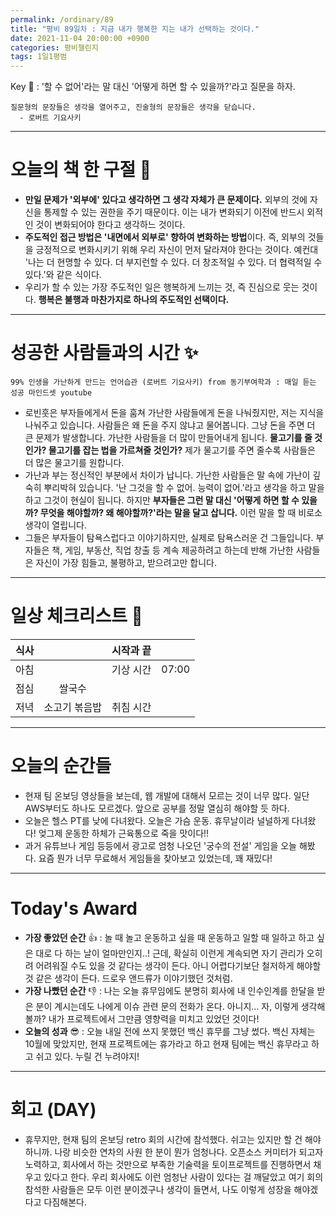 ```yaml
---
permalink: /ordinary/89
title: "평비 89일차 : 지금 내가 행복한 지는 내가 선택하는 것이다."
date: 2021-11-04 20:00:00 +0900
categories: 평비챌린지
tags: 1일1평범
---  
```

Key 🔑 : '할 수 없어'라는 말 대신 '어떻게 하면 할 수 있을까?'라고 질문을 하자.  
```
질문형의 문장들은 생각을 열어주고, 진술형의 문장들은 생각을 닫습니다.
  - 로버트 기요사키
```

---
# 오늘의 책 한 구절 📕
- **만일 문제가 '외부에' 있다고 생각하면 그 생각 자체가 큰 문제이다.** 외부의 것에 자신을 통제할 수 있는 권한을 주기 때문이다. 이는 내가 변화되기 이전에 반드시 외적인 것이 변화되어야 한다고 생각하느 것이다.
- **주도적인 접근 방법은 '내면에서 외부로' 향하여 변화하는 방법**이다. 즉, 외부의 것들을 긍정적으로 변화시키기 위해 우리 자신이 먼저 달라져야 한다는 것이다. 예컨대 '나는 더 현명할 수 있다. 더 부지런할 수 있다. 더 창조적일 수 있다. 더 협력적일 수 있다.'와 같은 식이다.  
- 우리가 할 수 있는 가장 주도적인 일은 행복하게 느끼는 것, 즉 진심으로 웃는 것이다. **행복은 불행과 마찬가지로 하나의 주도적인 선택이다.**  

---
# 성공한 사람들과의 시간 ✨
`99% 인생을 가난하게 만드는 언어습관 (로버트 기요사키) from 동기부여학과 : 매일 듣는 성공 마인드셋 youtube`  
- 로빈훗은 부자들에게서 돈을 훔쳐 가난한 사람들에게 돈을 나눠줬지만, 저는 지식을 나눠주고 있습니다. 사람들은 왜 돈을 주지 않냐고 물어봅니다. 그냥 돈을 주면 더 큰 문제가 발생합니다. 가난한 사람들을 더 많이 만들어내게 됩니다. **물고기를 줄 것인가? 물고기를 잡는 법을 가르쳐줄 것인가?** 제가 물고기를 주면 줄수록 사람들은 더 많은 물고기를 원합니다.  
- 가난과 부는 정신적인 부분에서 차이가 납니다. 가난한 사람들은 말 속에 가난이 깊숙히 뿌리박혀 있습니다. '난 그것을 할 수 없어. 능력이 없어.'라고 생각을 하고 말을 하고 그것이 현실이 됩니다. 하지만 **부자들은 그런 말 대신 '어떻게 하면 할 수 있을까? 무엇을 해야할까? 왜 해야할까?'라는 말을 달고 삽니다.** 이런 말을 할 때 비로소 생각이 열립니다.  
- 그들은 부자들이 탐욕스럽다고 이야기하지만, 실제로 탐욕스러운 건 그들입니다. 부자들은 책, 게임, 부동산, 직업 창출 등 계속 제공하려고 하는데 반해 가난한 사람들은 자신이 가장 힘들고, 불평하고, 받으려고만 합니다.  

---
# 일상 체크리스트 📃

| 식사 |  | 시작과 끝 |  |
|:----:|:----:|:----:|:----:|
| 아침 |  | 기상 시간 | 07:00 |
| 점심 | 쌀국수 |  |  |
| 저녁 | 소고기 볶음밥 | 취침 시간 |  |

---
# 오늘의 순간들
- 현재 팀 온보딩 영상들을 보는데, 웹 개발에 대해서 모르는 것이 너무 많다. 일단 AWS부터도 하나도 모르겠다. 앞으로 공부를 정말 열심히 해야할 듯 하다.  
- 오늘은 헬스 PT를 낮에 다녀왔다. 오늘은 가슴 운동. 휴무날이라 널널하게 다녀왔다! 엊그제 운동한 하체가 근육통으로 죽을 맛이다!!  
- 과거 유튜브나 게임 등등에서 광고로 엄청 나오던 '궁수의 전설' 게임을 오늘 해봤다. 요즘 뭔가 너무 무료해서 게임들을 찾아보고 있었는데, 꽤 재밌다!

---
# Today's Award
- **가장 좋았던 순간** 👍 : 놀 때 놀고 운동하고 싶을 때 운동하고 일할 때 일하고 하고 싶은 대로 다 하는 날이 얼마만인지..! 근데, 확실히 이런게 계속되면 자기 관리가 오히려 어려워질 수도 있을 것 같다는 생각이 든다. 아니 어렵다기보단 철저하게 해야할 것 같은 생각이 든다. 드로우 앤드류가 이야기했던 것처럼.  
- **가장 나빴던 순간** 👎 : 나는 오늘 휴무임에도 분명히 회사에 내 인수인계를 한달을 받은 분이 계시는데도 나에게 이슈 관련 문의 전화가 온다. 아니지... 자, 이렇게 생각해볼까? 내가 프로젝트에서 그만큼 영향력을 미치고 있었던 것이다!  
- **오늘의 성과** 😎 : 오늘 내일 전에 쓰지 못했던 백신 휴무를 그냥 썼다. 백신 자체는 10월에 맞았지만, 현재 프로젝트에는 휴가라고 하고 현재 팀에는 백신 휴무라고 하고 쉬고 있다. 누릴 건 누려야지!  

---
# 회고 (DAY)
- 휴무지만, 현재 팀의 온보딩 retro 회의 시간에 참석했다. 쉬고는 있지만 할 건 해야하니까. 나랑 비슷한 연차의 사원 한 분이 뭔가 엄청나다. 오픈소스 커미터가 되고자 노력하고, 회사에서 하는 것만으로 부족한 기술력을 토이프로젝트를 진행하면서 채우고 있다고 한다. 우리 회사에도 이런 엄청난 사람이 있다는 걸 깨달았고 여기 회의 참석한 사람들은 모두 이런 분이겠구나 생각이 들면서, 나도 이렇게 성장을 해야겠다고 다짐해본다.
